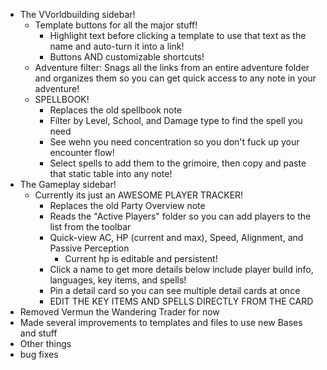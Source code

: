 - The VVorldbuilding sidebar!
	- Template buttons for all the major stuff!
		- Highlight text before clicking a template to use that text as the name and auto-turn it into a link!
		- Buttons AND customizable shortcuts!
	- Adventure filter: Snags all the links from an entire adventure folder and organizes them so you can get quick access to any note in your adventure!
	- SPELLBOOK! 
		- Replaces the old spellbook note
		- Filter by Level, School, and Damage type to find the spell you need
		- See wehn you need concentration so you don't fuck up your encounter flow!
		- Select spells to add them to the grimoire, then copy and paste that static table into any note!
- The Gameplay sidebar!
	- Currently its just an AWESOME PLAYER TRACKER!
		- Replaces the old Party Overview note
		- Reads the "Active Players" folder so you can add players to the list from the toolbar
		- Quick-view AC, HP (current and max), Speed, Alignment, and Passive Perception
			- Current hp is editable and persistent!
		- Click a name to get more details below include player build info, languages, key items, and spells!
		- Pin a detail card so you can see multiple detail cards at once
		- EDIT THE KEY ITEMS AND SPELLS DIRECTLY FROM THE CARD
- Removed Vermun the Wandering Trader for now
- Made several improvements to templates and files to use new Bases and stuff
- Other things
- bug fixes

